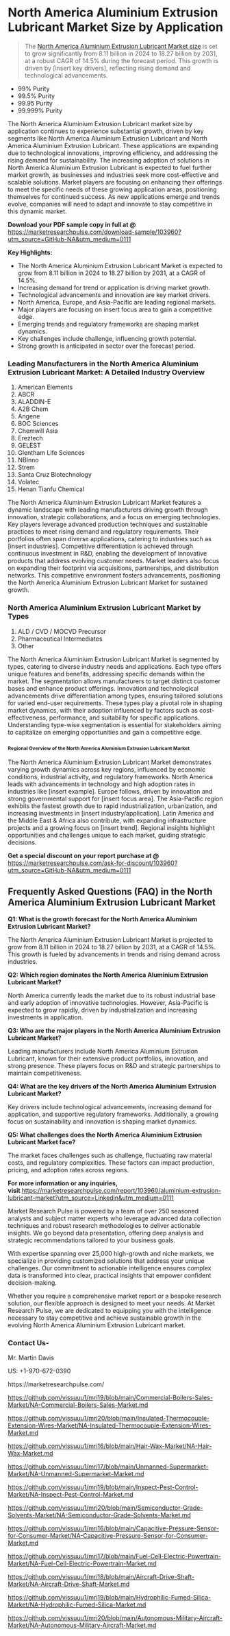 <h1>North America Aluminium Extrusion Lubricant Market&nbsp;Size by Application</h1><blockquote><p>The <a href="https://marketresearchpulse.com/download-sample/103960?utm_source=GitHub-NA&amp;utm_medium=0111">North America Aluminium Extrusion Lubricant Market size</a> is set to grow significantly from 8.11 billion in 2024 to 18.27 billion by 2031, at a robust CAGR of 14.5% during the forecast period. This growth is driven by [insert key drivers], reflecting rising demand and technological advancements.</p></blockquote><ul><li>99% Purity<li> 99.5% Purity<li> 99.95 Purity<li> 99.999% Purity</li></ul><p>The North America Aluminium Extrusion Lubricant market size by application continues to experience substantial growth, driven by key segments like North America Aluminium Extrusion Lubricant and North America Aluminium Extrusion Lubricant. These applications are expanding due to technological innovations, improving efficiency, and addressing the rising demand for sustainability. The increasing adoption of solutions in North America Aluminium Extrusion Lubricant is expected to fuel further market growth, as businesses and industries seek more cost-effective and scalable solutions. Market players are focusing on enhancing their offerings to meet the specific needs of these growing application areas, positioning themselves for continued success. As new applications emerge and trends evolve, companies will need to adapt and innovate to stay competitive in this dynamic market.</p><p><strong>Download your PDF sample copy in full at @ </strong><a href="https://marketresearchpulse.com/download-sample/103960?utm_source=GitHub-NA&amp;utm_medium=0111">https://marketresearchpulse.com/download-sample/103960?utm_source=GitHub-NA&amp;utm_medium=0111</a></p><p><strong>Key Highlights: </strong></p><ul><li>The North America Aluminium Extrusion Lubricant Market is expected to grow from 8.11 billion in 2024 to 18.27 billion by 2031, at a CAGR of 14.5%.</li><li>Increasing demand for trend or application is driving market growth.</li><li>Technological advancements and innovation are key market drivers.</li><li>North America, Europe, and Asia-Pacific are leading regional markets.</li><li>Major players are focusing on insert focus area to gain a competitive edge.</li><li>Emerging trends and regulatory frameworks are shaping market dynamics.</li><li>Key challenges include challenge, influencing growth potential.</li><li>Strong growth is anticipated in sector over the forecast period.</li></ul><h3>Leading Manufacturers in the North America Aluminium Extrusion Lubricant Market: A Detailed Industry Overview</h3><ol><li>American Elements</li><li>ABCR</li><li>ALADDIN-E</li><li>A2B Chem</li><li>Angene</li><li>BOC Sciences</li><li>Chemwill Asia</li><li>Ereztech</li><li>GELEST</li><li>Glentham Life Sciences</li><li>NBInno</li><li>Strem</li><li>Santa Cruz Biotechnology</li><li>Volatec</li><li>Henan Tianfu Chemical</li></ol><div class="flex max-w-full flex-col flex-grow"><div class="min-h-8 text-message flex w-full flex-col items-end gap-2 whitespace-normal break-words [.text-message+&amp;]:mt-5" dir="auto" data-message-author-role="assistant" data-message-id="fd8432e4-4910-450d-b182-61b7bfb0a01f" data-message-model-slug="gpt-4o"><div class="flex w-full flex-col gap-1 empty:hidden first:pt-[3px]"><div class="markdown prose w-full break-words dark:prose-invert light"><p>The North America Aluminium Extrusion Lubricant Market features a dynamic landscape with leading manufacturers driving growth through innovation, strategic collaborations, and a focus on emerging technologies. Key players leverage advanced production techniques and sustainable practices to meet rising demand and regulatory requirements. Their portfolios often span diverse applications, catering to industries such as [insert industries]. Competitive differentiation is achieved through continuous investment in R&amp;D, enabling the development of innovative products that address evolving customer needs. Market leaders also focus on expanding their footprint via acquisitions, partnerships, and distribution networks. This competitive environment fosters advancements, positioning the North America Aluminium Extrusion Lubricant Market for sustained growth.</p></div></div></div></div><h3>North America Aluminium Extrusion Lubricant Market by Types</h3><ol><li>ALD / CVD / MOCVD Precursor<li> Pharmaceutical Intermediates<li> Other</li></ol><div class="flex max-w-full flex-col flex-grow"><div class="min-h-8 text-message flex w-full flex-col items-end gap-2 whitespace-normal break-words [.text-message+&amp;]:mt-5" dir="auto" data-message-author-role="assistant" data-message-id="084470be-0bb7-4664-bddf-5156b4f41249" data-message-model-slug="gpt-4o-mini"><div class="flex w-full flex-col gap-1 empty:hidden first:pt-[3px]"><div class="markdown prose w-full break-words dark:prose-invert light"><p>The North America Aluminium Extrusion Lubricant Market is segmented by types, catering to diverse industry needs and applications. Each type offers unique features and benefits, addressing specific demands within the market. The segmentation allows manufacturers to target distinct customer bases and enhance product offerings. Innovation and technological advancements drive differentiation among types, ensuring tailored solutions for varied end-user requirements. These types play a pivotal role in shaping market dynamics, with their adoption influenced by factors such as cost-effectiveness, performance, and suitability for specific applications. Understanding type-wise segmentation is essential for stakeholders aiming to capitalize on emerging opportunities and gain a competitive edge.</p></div></div></div></div><h3><span style="font-size: 11px;">Regional Overview of the North America Aluminium Extrusion Lubricant Market</span></h3><div class="flex max-w-full flex-col flex-grow"><div class="min-h-8 text-message flex w-full flex-col items-end gap-2 whitespace-normal break-words [.text-message+&amp;]:mt-5" dir="auto" data-message-author-role="assistant" data-message-id="e9038762-ce64-4e30-91c9-9bd413514231" data-message-model-slug="gpt-4o-mini"><div class="flex w-full flex-col gap-1 empty:hidden first:pt-[3px]"><div class="markdown prose w-full break-words dark:prose-invert light"><p>The North America Aluminium Extrusion Lubricant Market demonstrates varying growth dynamics across key regions, influenced by economic conditions, industrial activity, and regulatory frameworks. North America leads with advancements in technology and high adoption rates in industries like [insert example]. Europe follows, driven by innovation and strong governmental support for [insert focus area]. The Asia-Pacific region exhibits the fastest growth due to rapid industrialization, urbanization, and increasing investments in [insert industry/application]. Latin America and the Middle East &amp; Africa also contribute, with expanding infrastructure projects and a growing focus on [insert trend]. Regional insights highlight opportunities and challenges unique to each market, guiding strategic decisions.</p></div></div></div></div><p><strong>Get a special discount on your report purchase at @ </strong><a href="https://marketresearchpulse.com/ask-for-discount/103960?utm_source=GitHub-NA&amp;utm_medium=0111">https://marketresearchpulse.com/ask-for-discount/103960?utm_source=GitHub-NA&amp;utm_medium=0111</a></p><h2>Frequently Asked Questions (FAQ) in the North America Aluminium Extrusion Lubricant Market</h2><p><strong>Q1: What is the growth forecast for the North America Aluminium Extrusion Lubricant Market?</strong></p><p>The North America Aluminium Extrusion Lubricant Market is projected to grow from 8.11 billion in 2024 to 18.27 billion by 2031, at a CAGR of 14.5%. This growth is fueled by advancements in trends and rising demand across industries.</p><p><strong>Q2: Which region dominates the North America Aluminium Extrusion Lubricant Market?</strong></p><p>North America currently leads the market due to its robust industrial base and early adoption of innovative technologies. However, Asia-Pacific is expected to grow rapidly, driven by industrialization and increasing investments in application.</p><p><strong>Q3: Who are the major players in the North America Aluminium Extrusion Lubricant Market?</strong></p><p>Leading manufacturers include North America Aluminium Extrusion Lubricant, known for their extensive product portfolios, innovation, and strong presence. These players focus on R&amp;D and strategic partnerships to maintain competitiveness.</p><p><strong>Q4: What are the key drivers of the North America Aluminium Extrusion Lubricant Market?</strong></p><p>Key drivers include technological advancements, increasing demand for application, and supportive regulatory frameworks. Additionally, a growing focus on sustainability and innovation is shaping market dynamics.</p><p><strong>Q5: What challenges does the North America Aluminium Extrusion Lubricant Market face?</strong></p><p>The market faces challenges such as challenge, fluctuating raw material costs, and regulatory complexities. These factors can impact production, pricing, and adoption rates across regions.</p><p><strong>For more information or any inquiries, visit&nbsp;</strong><a href="https://marketresearchpulse.com/report/103960/aluminium-extrusion-lubricant-market?utm_source=Linkedin&utm_medium=0111">https://marketresearchpulse.com/report/103960/aluminium-extrusion-lubricant-market?utm_source=Linkedin&utm_medium=0111</a></p><p>Market Research Pulse is powered by a team of over 250 seasoned analysts and subject matter experts who leverage advanced data collection techniques and robust research methodologies to deliver actionable insights. We go beyond data presentation, offering deep analysis and strategic recommendations tailored to your business goals.</p><p>With expertise spanning over 25,000 high-growth and niche markets, we specialize in providing customized solutions that address your unique challenges. Our commitment to actionable intelligence ensures complex data is transformed into clear, practical insights that empower confident decision-making.</p><p>Whether you require a comprehensive market report or a bespoke research solution, our flexible approach is designed to meet your needs. At Market Research Pulse, we are dedicated to equipping you with the intelligence necessary to stay competitive and achieve sustainable growth in the evolving North America Aluminium Extrusion Lubricant market.</p><h3><strong>Contact Us-</strong></h3><p>Mr. Martin Davis</p><p>US: +1-970-672-0390</p><p>https://marketresearchpulse.com/</p><p><a href="https://github.com/vissuuu1/mri19/blob/main/Commercial-Boilers-Sales-Market/NA-Commercial-Boilers-Sales-Market.md">https://github.com/vissuuu1/mri19/blob/main/Commercial-Boilers-Sales-Market/NA-Commercial-Boilers-Sales-Market.md</a></p><p><a href="https://github.com/vissuuu1/mri20/blob/main/Insulated-Thermocouple-Extension-Wires-Market/NA-Insulated-Thermocouple-Extension-Wires-Market.md">https://github.com/vissuuu1/mri20/blob/main/Insulated-Thermocouple-Extension-Wires-Market/NA-Insulated-Thermocouple-Extension-Wires-Market.md</a></p><p><a href="https://github.com/vissuuu1/mri16/blob/main/Hair-Wax-Market/NA-Hair-Wax-Market.md">https://github.com/vissuuu1/mri16/blob/main/Hair-Wax-Market/NA-Hair-Wax-Market.md</a></p><p><a href="https://github.com/vissuuu1/mri17/blob/main/Unmanned-Supermarket-Market/NA-Unmanned-Supermarket-Market.md">https://github.com/vissuuu1/mri17/blob/main/Unmanned-Supermarket-Market/NA-Unmanned-Supermarket-Market.md</a></p><p><a href="https://github.com/vissuuu1/mri19/blob/main/Inspect-Pest-Control-Market/NA-Inspect-Pest-Control-Market.md">https://github.com/vissuuu1/mri19/blob/main/Inspect-Pest-Control-Market/NA-Inspect-Pest-Control-Market.md</a></p><p><a href="https://github.com/vissuuu1/mri20/blob/main/Semiconductor-Grade-Solvents-Market/NA-Semiconductor-Grade-Solvents-Market.md">https://github.com/vissuuu1/mri20/blob/main/Semiconductor-Grade-Solvents-Market/NA-Semiconductor-Grade-Solvents-Market.md</a></p><p><a href="https://github.com/vissuuu1/mri16/blob/main/Capacitive-Pressure-Sensor-for-Consumer-Market/NA-Capacitive-Pressure-Sensor-for-Consumer-Market.md">https://github.com/vissuuu1/mri16/blob/main/Capacitive-Pressure-Sensor-for-Consumer-Market/NA-Capacitive-Pressure-Sensor-for-Consumer-Market.md</a></p><p><a href="https://github.com/vissuuu1/mri17/blob/main/Fuel-Cell-Electric-Powertrain-Market/NA-Fuel-Cell-Electric-Powertrain-Market.md">https://github.com/vissuuu1/mri17/blob/main/Fuel-Cell-Electric-Powertrain-Market/NA-Fuel-Cell-Electric-Powertrain-Market.md</a></p><p><a href="https://github.com/vissuuu1/mri18/blob/main/Aircraft-Drive-Shaft-Market/NA-Aircraft-Drive-Shaft-Market.md">https://github.com/vissuuu1/mri18/blob/main/Aircraft-Drive-Shaft-Market/NA-Aircraft-Drive-Shaft-Market.md</a></p><p><a href="https://github.com/vissuuu1/mri19/blob/main/Hydrophilic-Fumed-Silica-Market/NA-Hydrophilic-Fumed-Silica-Market.md">https://github.com/vissuuu1/mri19/blob/main/Hydrophilic-Fumed-Silica-Market/NA-Hydrophilic-Fumed-Silica-Market.md</a></p><p><a href="https://github.com/vissuuu1/mri20/blob/main/Autonomous-Military-Aircraft-Market/NA-Autonomous-Military-Aircraft-Market.md">https://github.com/vissuuu1/mri20/blob/main/Autonomous-Military-Aircraft-Market/NA-Autonomous-Military-Aircraft-Market.md</a></p>
